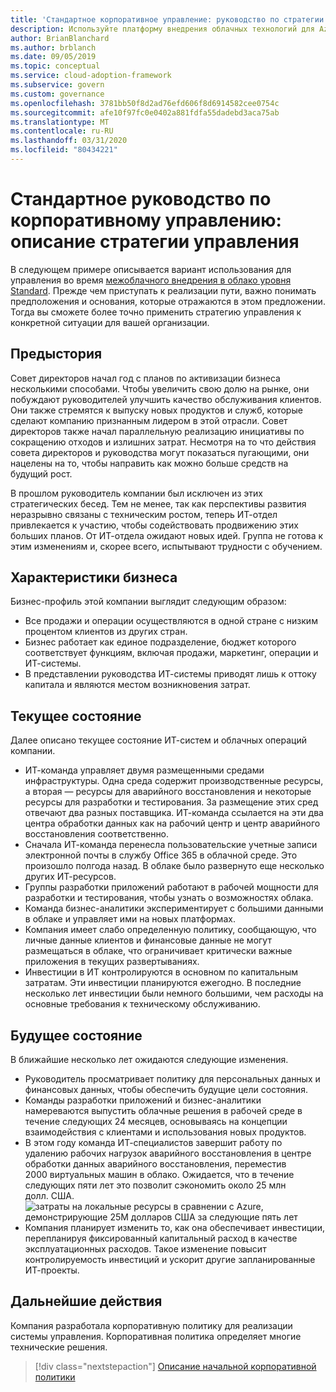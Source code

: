 ```yaml
---
title: 'Стандартное корпоративное управление: руководство по стратегии управления'
description: Используйте платформу внедрения облачных технологий для Azure, чтобы узнать о том, как установить вариант использования в рамках стандартного путешествия по внедрению в облако.
author: BrianBlanchard
ms.author: brblanch
ms.date: 09/05/2019
ms.topic: conceptual
ms.service: cloud-adoption-framework
ms.subservice: govern
ms.custom: governance
ms.openlocfilehash: 3781bb50f8d2ad76efd606f8d6914582cee0754c
ms.sourcegitcommit: afe10f97fc0e0402a881fdfa55dadebd3aca75ab
ms.translationtype: MT
ms.contentlocale: ru-RU
ms.lasthandoff: 03/31/2020
ms.locfileid: "80434221"
---
```

# <a name="standard-enterprise-governance-guide-the-narrative-behind-the-governance-strategy"></a>Стандартное руководство по корпоративному управлению: описание стратегии управления

В следующем примере описывается вариант использования для управления во время [межоблачного внедрения в облако уровня Standard](./index.md). Прежде чем приступать к реализации пути, важно понимать предположения и основания, которые отражаются в этом предложении. Тогда вы сможете более точно применить стратегию управления к конкретной ситуации для вашей организации.

## <a name="back-story"></a>Предыстория

Совет директоров начал год с планов по активизации бизнеса несколькими способами. Чтобы увеличить свою долю на рынке, они побуждают руководителей улучшить качество обслуживания клиентов. Они также стремятся к выпуску новых продуктов и служб, которые сделают компанию признанным лидером в этой отрасли. Совет директоров также начал параллельную реализацию инициативы по сокращению отходов и излишних затрат. Несмотря на то что действия совета директоров и руководства могут показаться пугающими, они нацелены на то, чтобы направить как можно больше средств на будущий рост.

В прошлом руководитель компании был исключен из этих стратегических бесед. Тем не менее, так как перспективы развития неразрывно связаны с техническим ростом, теперь ИТ-отдел привлекается к участию, чтобы содействовать продвижению этих больших планов. От ИТ-отдела ожидают новых идей. Группа не готова к этим изменениям и, скорее всего, испытывают трудности с обучением.

## <a name="business-characteristics"></a>Характеристики бизнеса

Бизнес-профиль этой компании выглядит следующим образом:

- Все продажи и операции осуществляются в одной стране с низким процентом клиентов из других стран.
- Бизнес работает как единое подразделение, бюджет которого соответствует функциям, включая продажи, маркетинг, операции и ИТ-системы.
- В представлении руководства ИТ-системы приводят лишь к оттоку капитала и являются местом возникновения затрат.

## <a name="current-state"></a>Текущее состояние

Далее описано текущее состояние ИТ-систем и облачных операций компании.

- ИТ-команда управляет двумя размещенными средами инфраструктуры. Одна среда содержит производственные ресурсы, а вторая — ресурсы для аварийного восстановления и некоторые ресурсы для разработки и тестирования. За размещение этих сред отвечают два разных поставщика. ИТ-команда ссылается на эти два центра обработки данных как на рабочий центр и центр аварийного восстановления соответственно.
- Сначала ИТ-команда перенесла пользовательские учетные записи электронной почты в службу Office 365 в облачной среде. Это произошло полгода назад. В облаке было развернуто еще несколько других ИТ-ресурсов.
- Группы разработки приложений работают в рабочей мощности для разработки и тестирования, чтобы узнать о возможностях облака.
- Команда бизнес-аналитики экспериментирует с большими данными в облаке и управляет ими на новых платформах.
- Компания имеет слабо определенную политику, сообщающую, что личные данные клиентов и финансовые данные не могут размещаться в облаке, что ограничивает критически важные приложения в текущих развертываниях.
- Инвестиции в ИТ контролируются в основном по капитальным затратам. Эти инвестиции планируются ежегодно. В последние несколько лет инвестиции были немного большими, чем расходы на основные требования к техническому обслуживанию.

## <a name="future-state"></a>Будущее состояние

В ближайшие несколько лет ожидаются следующие изменения.

- Руководитель просматривает политику для персональных данных и финансовых данных, чтобы обеспечить будущие цели состояния.
- Команды разработки приложений и бизнес-аналитики намереваются выпустить облачные решения в рабочей среде в течение следующих 24 месяцев, основываясь на концепции взаимодействия с клиентами и использования новых продуктов.
- В этом году команда ИТ-специалистов завершит работу по удалению рабочих нагрузок аварийного восстановления в центре обработки данных аварийного восстановления, переместив 2000 виртуальных машин в облако. Ожидается, что в течение следующих пяти лет это позволит сэкономить около 25 млн долл. США.
    ![затраты на локальные ресурсы в сравнении с Azure, демонстрирующие 25M долларов США за следующие пять лет](../../../_images/govern/calculator-small-to-medium-enterprise.png)
- Компания планирует изменить то, как она обеспечивает инвестиции, перепланируя фиксированный капитальный расход в качестве эксплуатационных расходов. Такое изменение повысит контролируемость инвестиций и ускорит другие запланированные ИТ-проекты.

## <a name="next-steps"></a>Дальнейшие действия

Компания разработала корпоративную политику для реализации системы управления. Корпоративная политика определяет многие технические решения.

> [!div class="nextstepaction"]
> [Описание начальной корпоративной политики](./initial-corporate-policy.md)
